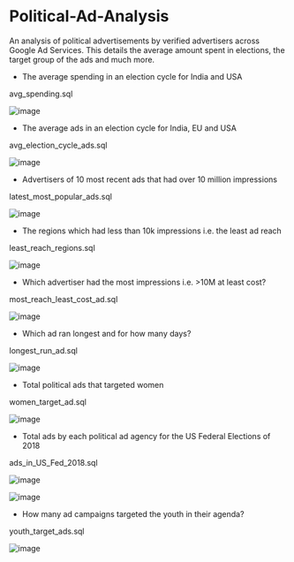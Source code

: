 # Political-Ad-Analysis
An analysis of political advertisements by verified advertisers across Google Ad Services. This details the average amount spent in elections, the target group of the ads and much more.
	
- The average spending in an election cycle for India and USA

avg_spending.sql

![image](https://user-images.githubusercontent.com/100951694/156870422-7c113b79-662f-4aa6-96f8-53d5d0f20cc7.png)

- The average ads in an election cycle for India, EU and USA

avg_election_cycle_ads.sql

![image](https://user-images.githubusercontent.com/100951694/156870656-0506df4a-cbfe-47ac-be59-81e13be5eb93.png)

- Advertisers of 10 most recent ads that had over 10 million impressions

latest_most_popular_ads.sql

![image](https://user-images.githubusercontent.com/100951694/156870756-b9bcb051-972c-4907-839b-2232216bec87.png)

- The regions which had less than 10k impressions i.e. the least ad reach

least_reach_regions.sql

![image](https://user-images.githubusercontent.com/100951694/156870832-235ea96b-2461-4e54-9175-8ca23fff6b49.png)

- Which advertiser had the most impressions i.e. >10M at least cost?

most_reach_least_cost_ad.sql

![image](https://user-images.githubusercontent.com/100951694/156870965-1434865c-5846-4f1e-9dab-f0195b01538d.png)

- Which ad ran longest and for how many days?

longest_run_ad.sql

![image](https://user-images.githubusercontent.com/100951694/156871112-3da990d7-704c-4ed6-80d7-578047865e85.png)

- Total political ads that targeted women

women_target_ad.sql

![image](https://user-images.githubusercontent.com/100951694/156871177-e7fd2c5a-7cde-404e-8835-6e93a201005c.png)

- Total ads by each political ad agency for the US Federal Elections of 2018

ads_in_US_Fed_2018.sql

![image](https://user-images.githubusercontent.com/100951694/156871282-8190f23f-2027-449b-9caa-109609422c8c.png)

![image](https://user-images.githubusercontent.com/100951694/156871288-dc174b01-71de-42be-9e2e-a18ceda36a23.png)

- How many ad campaigns targeted the youth in their agenda?

youth_target_ads.sql

![image](https://user-images.githubusercontent.com/100951694/156871405-957a930e-d8a4-4ea6-bb00-2882bdf648a0.png)
